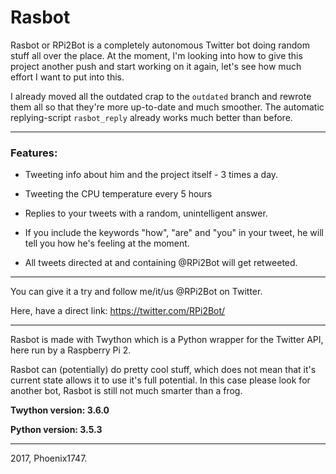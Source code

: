 # Rasbot
Rasbot or RPi2Bot is a completely autonomous Twitter bot doing random stuff all over the place. At the moment, I'm looking into how to give this project another push and start working on it again, let's see how much effort I want to put into this.

I already moved all the outdated crap to the ```outdated``` branch and rewrote them all so that they're more up-to-date and much smoother. The automatic replying-script ```rasbot_reply``` already works much better than before.

---

### Features:

* Tweeting info about him and the project itself - 3 times a day.

* Tweeting the CPU temperature every 5 hours

* Replies to your tweets with a random, unintelligent answer.

* If you include the keywords "how", "are" and "you" in your tweet, he will tell you how he's feeling at the moment.

* All tweets directed at and containing @RPi2Bot will get retweeted.

---

You can give it a try and follow me/it/us @RPi2Bot on Twitter.

Here, have a direct link: https://twitter.com/RPi2Bot/

---

Rasbot is made with Twython which is a Python wrapper for the Twitter API, here run by a Raspberry Pi 2.

Rasbot can (potentially) do pretty cool stuff, which does not mean that it's current state allows it to use it's full potential. In this case please look for another bot, Rasbot is still not much smarter than a frog.


**Twython version: 3.6.0**

**Python version: 3.5.3**

---

2017, Phoenix1747.

